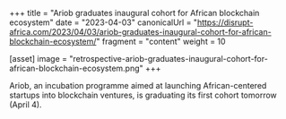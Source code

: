 +++
title = "Ariob graduates inaugural cohort for African blockchain ecosystem"
date = "2023-04-03"
canonicalUrl = "https://disrupt-africa.com/2023/04/03/ariob-graduates-inaugural-cohort-for-african-blockchain-ecosystem/"
fragment = "content"
weight = 10

[asset]
    image = "retrospective-ariob-graduates-inaugural-cohort-for-african-blockchain-ecosystem.png"
+++

Ariob, an incubation programme aimed at launching African-centered startups 
into blockchain ventures, is graduating its first cohort tomorrow (April 4).

